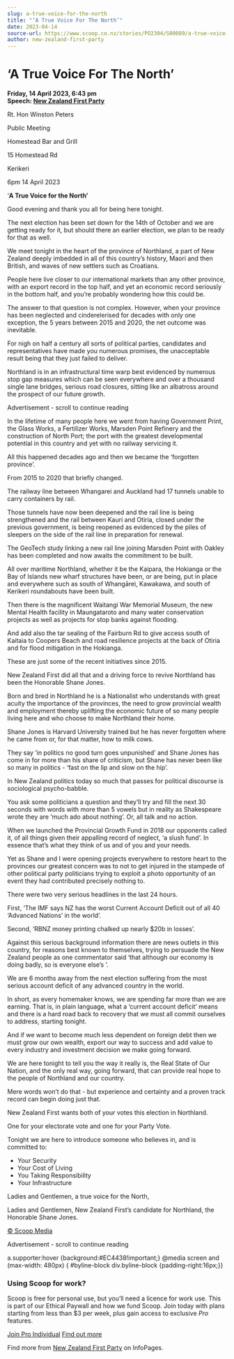 ```yaml
---
slug: a-true-voice-for-the-north
title: "‘A True Voice For The North’"
date: 2023-04-14
source-url: https://www.scoop.co.nz/stories/PO2304/S00089/a-true-voice-for-the-north.htm
author: new-zealand-first-party
---
```

‘A True Voice For The North’
============================

**Friday, 14 April 2023, 6:43 pm**  
**Speech: [New Zealand First Party](https://info.scoop.co.nz/New_Zealand_First_Party)**

Rt. Hon Winston Peters

Public Meeting

Homestead Bar and Grill

15 Homestead Rd

Kerikeri

6pm 14 April 2023

‘**A True Voice for the North’**

Good evening and thank you all for being here tonight.

The next election has been set down for the 14th of October and we are getting ready for it, but should there an earlier election, we plan to be ready for that as well.

We meet tonight in the heart of the province of Northland, a part of New Zealand deeply imbedded in all of this country’s history, Maori and then British, and waves of new settlers such as Croatians.

People here live closer to our international markets than any other province, with an export record in the top half, and yet an economic record seriously in the bottom half, and you’re probably wondering how this could be.

The answer to that question is not complex. However, when your province has been neglected and cinderelerised for decades with only one exception, the 5 years between 2015 and 2020, the net outcome was inevitable.

For nigh on half a century all sorts of political parties, candidates and representatives have made you numerous promises, the unacceptable result being that they just failed to deliver.

Northland is in an infrastructural time warp best evidenced by numerous stop gap measures which can be seen everywhere and over a thousand single lane bridges, serious road closures, sitting like an albatross around the prospect of our future growth.

Advertisement - scroll to continue reading





In the lifetime of many people here we went from having Government Print, the Glass Works, a Fertilizer Works, Marsden Point Refinery and the construction of North Port; the port with the greatest developmental potential in this country and yet with no railway servicing it.

All this happened decades ago and then we became the ‘forgotten province’.

From 2015 to 2020 that briefly changed.

The railway line between Whangarei and Auckland had 17 tunnels unable to carry containers by rail.

Those tunnels have now been deepened and the rail line is being strengthened and the rail between Kauri and Otiria, closed under the previous government, is being reopened as evidenced by the piles of sleepers on the side of the rail line in preparation for renewal.

The GeoTech study linking a new rail line joining Marsden Point with Oakley has been completed and now awaits the commitment to be built.

All over maritime Northland, whether it be the Kaipara, the Hokianga or the Bay of Islands new wharf structures have been, or are being, put in place and everywhere such as south of Whangārei, Kawakawa, and south of Kerikeri roundabouts have been built.

Then there is the magnificent Waitangi War Memorial Museum, the new Mental Health facility in Maungataroto and many water conservation projects as well as projects for stop banks against flooding.

And add also the tar sealing of the Fairburn Rd to give access south of Kaitaia to Coopers Beach and road resilience projects at the back of Otiria and for flood mitigation in the Hokianga.

These are just some of the recent initiatives since 2015.

New Zealand First did all that and a driving force to revive Northland has been the Honorable Shane Jones.

Born and bred in Northland he is a Nationalist who understands with great acuity the importance of the provinces, the need to grow provincial wealth and employment thereby uplifting the economic future of so many people living here and who choose to make Northland their home.

Shane Jones is Harvard University trained but he has never forgotten where he came from or, for that matter, how to milk cows.

They say ‘in politics no good turn goes unpunished’ and Shane Jones has come in for more than his share of criticism, but Shane has never been like so many in politics - ‘fast on the lip and slow on the hip’.

In New Zealand politics today so much that passes for political discourse is sociological psycho-babble.

You ask some politicians a question and they’ll try and fill the next 30 seconds with words with more than 5 vowels but in reality as Shakespeare wrote they are ‘much ado about nothing’. Or, all talk and no action.

When we launched the Provincial Growth Fund in 2018 our opponents called it, of all things given their appalling record of neglect, ‘a slush fund’. In essence that’s what they think of us and of you and your needs.

Yet as Shane and I were opening projects everywhere to restore heart to the provinces our greatest concern was to not to get injured in the stampede of other political party politicians trying to exploit a photo opportunity of an event they had contributed precisely nothing to.

There were two very serious headlines in the last 24 hours.

First, ‘The IMF says NZ has the worst Current Account Deficit out of all 40 ‘Advanced Nations’ in the world’.

Second, ‘RBNZ money printing chalked up nearly $20b in losses’.

Against this serious background information there are news outlets in this country, for reasons best known to themselves, trying to persuade the New Zealand people as one commentator said ‘that although our economy is doing badly, so is everyone else’s ’.

We are 6 months away from the next election suffering from the most serious account deficit of any advanced country in the world.

In short, as every homemaker knows, we are spending far more than we are earning. That is, in plain language, what a ‘current account deficit’ means and there is a hard road back to recovery that we must all commit ourselves to address, starting tonight.

And if we want to become much less dependent on foreign debt then we must grow our own wealth, export our way to success and add value to every industry and investment decision we make going forward.

We are here tonight to tell you the way it really is, the Real State of Our Nation, and the only real way, going forward, that can provide real hope to the people of Northland and our country.

Mere words won’t do that - but experience and certainty and a proven track record can begin doing just that.

New Zealand First wants both of your votes this election in Northland.

One for your electorate vote and one for your Party Vote.

Tonight we are here to introduce someone who believes in, and is committed to:

*   Your Security
*   Your Cost of Living
*   You Taking Responsibility
*   Your Infrastructure

Ladies and Gentlemen, a true voice for the North,

Ladies and Gentlemen, New Zealand First’s candidate for Northland, the Honorable Shane Jones.

[© Scoop Media](http://www.scoop.co.nz/about/terms.html)  

Advertisement - scroll to continue reading



a.supporter:hover {background:#EC4438!important;} @media screen and (max-width: 480px) { #byline-block div.byline-block {padding-right:16px;}}

### Using Scoop for work?

Scoop is free for personal use, but you’ll need a licence for work use. This is part of our Ethical Paywall and how we fund Scoop. Join today with plans starting from less than $3 per week, plus gain access to exclusive _Pro_ features.  
  
[Join Pro Individual](https://pro.scoop.co.nz/Individual/?from=ProIn24) [Find out more](https://pro.scoop.co.nz/using-scoop-for-work/?from=ProIn24)

Find more from [New Zealand First Party](https://info.scoop.co.nz/New_Zealand_First_Party) on InfoPages.